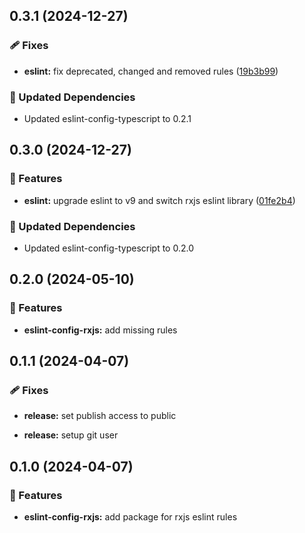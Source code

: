 ## 0.3.1 (2024-12-27)

### 🩹 Fixes

- **eslint:** fix deprecated, changed and removed rules ([19b3b99](https://github.com/m-thalmann/codestyle-packages/commit/19b3b99))

### 🧱 Updated Dependencies

- Updated eslint-config-typescript to 0.2.1

## 0.3.0 (2024-12-27)

### 🚀 Features

- **eslint:** upgrade eslint to v9 and switch rxjs eslint library ([01fe2b4](https://github.com/m-thalmann/codestyle-packages/commit/01fe2b4))

### 🧱 Updated Dependencies

- Updated eslint-config-typescript to 0.2.0

## 0.2.0 (2024-05-10)


### 🚀 Features

- **eslint-config-rxjs:** add missing rules

## 0.1.1 (2024-04-07)


### 🩹 Fixes

- **release:** set publish access to public

- **release:** setup git user

## 0.1.0 (2024-04-07)


### 🚀 Features

- **eslint-config-rxjs:** add package for rxjs eslint rules